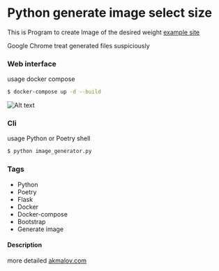# Python generate image select size

This is Program to create Image of the desired weight [example site](https://image.akmalov.com/)

Google Chrome treat generated files suspiciously

### Web interface

usage docker compose
```sh
$ docker-compose up -d --build
```
![Alt text](https://akmalov.com/wp-content/uploads/2022/07/2022-07-13_04-49-16.png "Service screenshot")

### Cli

usage Python or Poetry shell
```sh
$ python image_generator.py
```

### Tags
- Python
- Poetry
- Flask
- Docker
- Docker-compose
- Bootstrap
- Generate image

#### Description
more detailed [akmalov.com](https://akmalov.com/blog/image-generator-python-flask-docker/)

